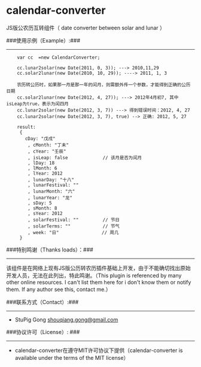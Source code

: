 
calendar-converter
==================

JS版公农历互转组件（ date converter between solar and lunar ）

###使用示例（Example）:###

---

        var cc  =new CalendarConverter;

        cc.lunar2solar(new Date(2011, 0, 3)); ---> 2010,11,29
        cc.solar2lunar(new Date(2010, 10, 29)); ----> 2011, 1, 3

        农历转公历时，如果那一月是那一年的闰月，则需额外传一个参数，才能得到正确的公历日期
        cc.solar2lunar(new Date(2012, 4, 27)); ---> 2012年4月初7, 其中 isLeap为true，表示为闰四月
        cc.lunar2solar(new Date(2012, 3, 7)) ---> 得到错误时间：2012, 4, 27
        cc.lunar2solar(new Date(2012, 3, 7), true) --> 正确: 2012, 5, 27

        result:
         {
           cDay: "戊戌"
            , cMonth: "丁未"
            , cYear: "壬辰"
            , isLeap: false             // 该月是否为闰月
            , lDay: 18
            , lMonth: 6
            , lYear: 2012
            , lunarDay: "十八"
            , lunarFestival: ""
            , lunarMonth: "六"
            , lunarYear: "龙"
            , sDay: 5
            , sMonth: 8
            , sYear: 2012
            , solarFestival: ""         // 节日
            , solarTerms: ""            // 节气
            , week: "日"                // 周几
         }
###特别鸣谢（Thanks loads）：###

---
该组件是在网络上现有JS版公历转农历插件基础上开发，由于不能确切找出原始开发人员，无法在此列出，特此鸣谢。（This plugin is referenced by many other online resources. I can't list them here for i don't know them or notify them. If any author see this, contact me.）

###联系方式（Contact）:###

---
 - StuPig Gong <shouqiang.gong@gmail.com>

###协议许可（License）: ###

---
 - calendar-converter在遵守MIT许可协议下提供（calendar-converter is available under the terms of the MIT license）